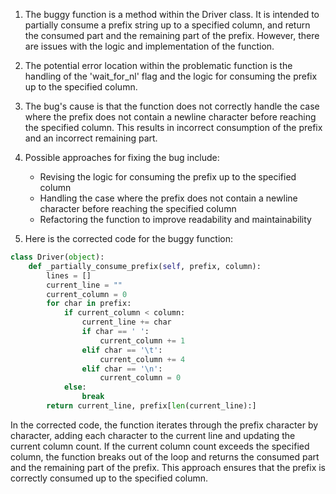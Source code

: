 1. The buggy function is a method within the Driver class. It is intended to partially consume a prefix string up to a specified column, and return the consumed part and the remaining part of the prefix. However, there are issues with the logic and implementation of the function.

2. The potential error location within the problematic function is the handling of the 'wait_for_nl' flag and the logic for consuming the prefix up to the specified column.

3. The bug's cause is that the function does not correctly handle the case where the prefix does not contain a newline character before reaching the specified column. This results in incorrect consumption of the prefix and an incorrect remaining part.

4. Possible approaches for fixing the bug include:
   - Revising the logic for consuming the prefix up to the specified column
   - Handling the case where the prefix does not contain a newline character before reaching the specified column
   - Refactoring the function to improve readability and maintainability

5. Here is the corrected code for the buggy function:

```python
class Driver(object):
    def _partially_consume_prefix(self, prefix, column):
        lines = []
        current_line = ""
        current_column = 0
        for char in prefix:
            if current_column < column:
                current_line += char
                if char == ' ':
                    current_column += 1
                elif char == '\t':
                    current_column += 4
                elif char == '\n':
                    current_column = 0
            else:
                break
        return current_line, prefix[len(current_line):]
```

In the corrected code, the function iterates through the prefix character by character, adding each character to the current line and updating the current column count. If the current column count exceeds the specified column, the function breaks out of the loop and returns the consumed part and the remaining part of the prefix. This approach ensures that the prefix is correctly consumed up to the specified column.